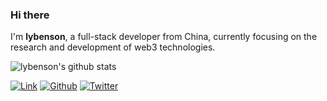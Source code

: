 ### Hi there

I'm **lybenson**, a full-stack developer from China, currently focusing on the research and development of web3 technologies.

<img align="center" src="https://github-readme-stats.vercel.app/api?username=lybenson&show_icons=true&include_all_commits=true" alt="lybenson's github stats" />

<p><a href="https://www.lybenson.com"target="_blank"><img alt="Link"src="https://img.shields.io/badge/lybenson-%230DB368.svg?&style=for-the-badge&logo=google chrome&logoColor=white"/></a> <a href="https://github.com/lybenson"target="_blank"><img alt="Github"src="https://img.shields.io/badge/GitHub-%2312100E.svg?&style=for-the-badge&logo=Github&logoColor=white"/></a> <a href="https://twitter.com/gwanbit"target="_blank"><img alt="Twitter"src="https://img.shields.io/badge/twitter-%231DA1F2.svg?&style=for-the-badge&logo=twitter&logoColor=white"/></a></p>
